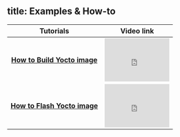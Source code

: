 title: Examples & How-to
---

|                        **Tutorials**                         |                        **Video link**                        |
| :----------------------------------------------------------: | :----------------------------------------------------------: |
| **[How to Build Yocto image ](examples&howto/Tutorial1-HowToBuildYoctoBSP.html)** | <iframe width="150" height="100" src="https://www.youtube.com/embed/ypMezx14WA8" frameborder="0" allow="autoplay; encrypted-media" allowfullscreen></iframe> |
| **[How to Flash Yocto image ](examples&howto/Tutorial2-HowToFlashYoctoImage.html)** | <iframe width="150" height="100" src="https://www.youtube.com/embed/-Vq7yLV5thQ" frameborder="0" allow="autoplay; encrypted-media" allowfullscreen></iframe> |









 